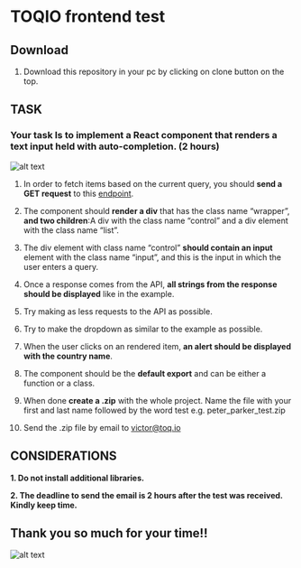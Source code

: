 # TOQIO frontend test #

## Download ##

1. Download this repository in your pc by clicking on clone button on the top.



## TASK ##

### Your task Is to implement a React component that renders a text input held with auto-completion. (2 hours) ###


![alt text](https://imgur.com/XCjhXsK.png "autocomplete")


1. In order to fetch items based on the current query, you should **send a GET request** to this [endpoint](https://restcountries.eu/).

2. The component should **render a div** that has the class name “wrapper”, **and two children**:A div with the class name “control” and a div element with the class name “list”. 

3. The div element with class name “control” **should contain an input** element with the class name “input”, and this is the input in which the user enters a query.

4. Once a response comes from the API, **all strings from the response should be displayed** like in the example.

5. Try making as less requests to the API as possible. 

6. Try to make the dropdown as similar to the example as possible. 

7. When the user clicks on an rendered item, **an alert should be displayed with the country name**.

8. The component should be the **default export** and can be either a function or a class.

9. When done **create a .zip** with the whole project. Name the file with your first and last name followed by the word test e.g. peter_parker_test.zip

10. Send the .zip file by email to victor@toq.io

## CONSIDERATIONS ##

**1. Do not install additional libraries.**

**2. The deadline to send the email is 2 hours after the test was received. Kindly keep time.**

## Thank you so much for your time!! ##

![alt text](https://media.giphy.com/media/26gsjCZpPolPr3sBy/giphy.gif "thanks")
